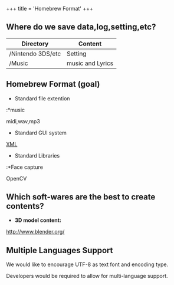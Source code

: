 +++
title = 'Homebrew Format'
+++

## Where do we save data,log,setting,etc?

| Directory         | Content          |
|-------------------|------------------|
| /Nintendo 3DS/etc | Setting          |
| /Music            | music and Lyrics |

## Homebrew Format (goal)

- Standard file extention

:\*music



midi,wav,mp3

- Standard GUI system


[XML](Homebrew_GUI "wikilink")

- Standard Libraries

:\*Face capture



OpenCV

## Which soft-wares are the best to create contents?

- **3D model content:**


<http://www.blender.org/>

## Multiple Languages Support

We would like to encourage UTF-8 as text font and encoding type.

Developers would be required to allow for multi-language support.
